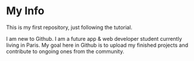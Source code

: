 # My Info
This is my first repository, just following the tutorial.

I am new to Github. I am a future app & web developer student currently living in Paris.
My goal here in Github is to upload my finished projects and contribute to ongoing ones from the community.
